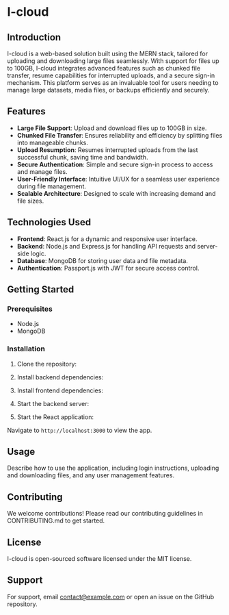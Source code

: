 # I-cloud

## Introduction
I-cloud is a web-based solution built using the MERN stack, tailored for uploading and downloading large files seamlessly. With support for files up to 100GB, I-cloud integrates advanced features such as chunked file transfer, resume capabilities for interrupted uploads, and a secure sign-in mechanism. This platform serves as an invaluable tool for users needing to manage large datasets, media files, or backups efficiently and securely.

## Features
- **Large File Support**: Upload and download files up to 100GB in size.
- **Chunked File Transfer**: Ensures reliability and efficiency by splitting files into manageable chunks.
- **Upload Resumption**: Resumes interrupted uploads from the last successful chunk, saving time and bandwidth.
- **Secure Authentication**: Simple and secure sign-in process to access and manage files.
- **User-Friendly Interface**: Intuitive UI/UX for a seamless user experience during file management.
- **Scalable Architecture**: Designed to scale with increasing demand and file sizes.

## Technologies Used
- **Frontend**: React.js for a dynamic and responsive user interface.
- **Backend**: Node.js and Express.js for handling API requests and server-side logic.
- **Database**: MongoDB for storing user data and file metadata.
- **Authentication**: Passport.js with JWT for secure access control.

## Getting Started
### Prerequisites
- Node.js
- MongoDB

### Installation
1. Clone the repository:

2. Install backend dependencies:

3. Install frontend dependencies:

4. Start the backend server:

5. Start the React application:

Navigate to `http://localhost:3000` to view the app.

## Usage
Describe how to use the application, including login instructions, uploading and downloading files, and any user management features.

## Contributing
We welcome contributions! Please read our contributing guidelines in CONTRIBUTING.md to get started.

## License
I-cloud is open-sourced software licensed under the MIT license.

## Support
For support, email contact@example.com or open an issue on the GitHub repository.
